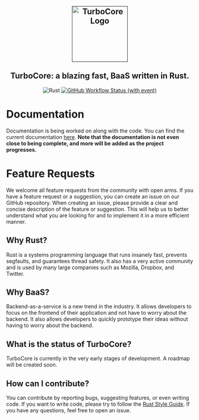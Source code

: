 
<h2 align="center">
    <a href="" target="blank_">
        <img height="150" alt="TurboCore Logo" src="https://docs.turbocore.org/logo.svg" />
    </a>
    <br/>
    <br/>
    TurboCore: a blazing fast, BaaS written in Rust.
</h2>
<div align="center"
<a href='https://www.rust-lang.org/' target="_blank"><img alt='Rust' src='https://img.shields.io/badge/Built_with Rust-100000?style=for-the-badge&logo=Rust&logoColor=FFFFFF&labelColor=9c1b10&color=c72e20'/></a> <a href="https://github.com/Turbo-Core/TurboCore/actions/workflows/clippy.yml" taget="_blank"><img alt="GitHub Workflow Status (with event)" src="https://img.shields.io/github/actions/workflow/status/Turbo-Core/TurboCore/clippy.yml?event=push&style=for-the-badge"> </a>
</div>

# Documentation
Documentation is being worked on along with the code. You can find the current documentation [here](https://docs.turbocore.org). **Note that the documentation is not even close to being complete, and more will be added as the project progresses.**

# Feature Requests
We welcome all feature requests from the community with open arms. If you have a feature request or a suggestion, you can create an issue on our GitHub repository. When creating an issue, please provide a clear and concise description of the feature or suggestion. This will help us to better understand what you are looking for and to implement it in a more efficient manner.

## Why Rust?
Rust is a systems programming language that runs insanely fast, prevents segfaults, and guarantees thread safety. It also has a very active community and is used by many large companies such as Mozilla, Dropbox, and Twitter.

## Why BaaS?
Backend-as-a-service is a new trend in the industry. It allows developers to focus on the frontend of their application and not have to worry about the backend. It also allows developers to quickly prototype their ideas without having to worry about the backend.

## What is the status of TurboCore?
TurboCore is currently in the very early stages of development. A roadmap will be created soon.

## How can I contribute?
You can contribute by reporting bugs, suggesting features, or even writing code. If you want to write code, please try to follow the [Rust Style Guide](https://doc.rust-lang.org/1.0.0/style/README.html). If you have any questions, feel free to open an issue. 
